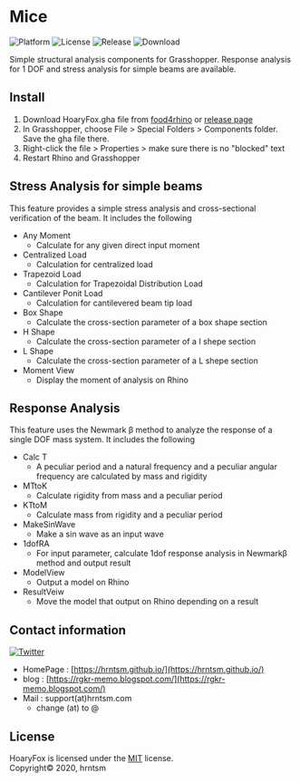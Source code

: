 ﻿# Mice

![Platform](https://img.shields.io/badge/platform-Rhino6%20%7C%20Grasshopper-orange)
![License](https://img.shields.io/github/license/hrntsm/Mice)
![Release](https://img.shields.io/github/v/release/hrntsm/Mice)
![Download](https://img.shields.io/github/downloads/hrntsm/Mice/total)

Simple structural analysis components for Grasshopper. Response analysis for 1 DOF and stress analysis for simple beams are available.

## Install

1. Download HoaryFox.gha file from [food4rhino](https://www.food4rhino.com/app/Mice) or [release page](https://github.com/hrntsm/Mice/releases)
2. In Grasshopper, choose File > Special Folders > Components folder. Save the gha file there.  
3. Right-click the file > Properties > make sure there is no "blocked" text
4. Restart Rhino and Grasshopper

## Stress Analysis for simple beams

This feature provides a simple stress analysis and cross-sectional verification of the beam. It includes the following

+ Any Moment
  + Calculate for any given direct input moment
+ Centralized Load
  + Calculation for centralized load
+ Trapezoid Load
  + Calculation for Trapezoidal Distribution Load
+ Cantilever Ponit Load
  + Calculation for cantilevered beam tip load
+ Box Shape
  + Calculate the cross-section parameter of a box shape section
+ H Shape
  + Calculate the cross-section parameter of a I shepe section
+ L Shape
  + Calculate the cross-section parameter of a L shepe section
+ Moment View
  + Display the moment of analysis on Rhino

## Response Analysis

This feature uses the Newmark β method to analyze the response of a single DOF mass system. It includes the following

+ Calc T
  + A peculiar period and a natural frequency and a peculiar angular frequency are calculated by mass and rigidity
+ MTtoK  
  + Calculate rigidity from mass and a peculiar period  
+ KTtoM  
  + Calculate mass from rigidity and a peculiar period  
+ MakeSinWave  
  + Make a sin wave as an input wave  
+ 1dofRA 
  + For input parameter, calculate 1dof response analysis in Newmarkβ method and output result  
+ ModelView  
  + Output a model on Rhino  
+ ResultVeiw
  + Move the model that output on Rhino depending on a result  

## Contact information

[![Twitter](https://img.shields.io/twitter/follow/hiron_rgkr?style=social)](https://twitter.com/hiron_rgkr)
+ HomePage : [https://hrntsm.github.io/](https://hrntsm.github.io/)
+ blog : [https://rgkr-memo.blogspot.com/](https://rgkr-memo.blogspot.com/)
+ Mail : support(at)hrntsm.com
  + change (at) to @
  
## License

HoaryFox is licensed under the [MIT](https://github.com/hrntsm/Mice/blob/master/LICENSE) license.  
Copyright© 2020, hrntsm
